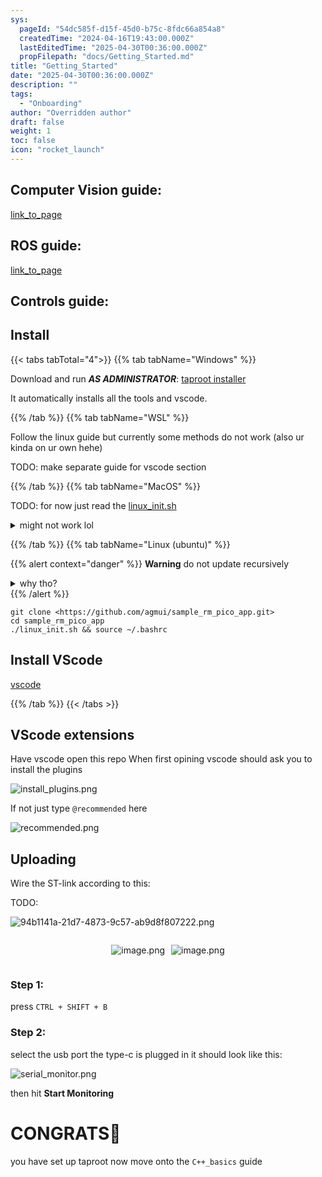 ```yaml
---
sys:
  pageId: "54dc585f-d15f-45d0-b75c-8fdc66a854a8"
  createdTime: "2024-04-16T19:43:00.000Z"
  lastEditedTime: "2025-04-30T00:36:00.000Z"
  propFilepath: "docs/Getting_Started.md"
title: "Getting_Started"
date: "2025-04-30T00:36:00.000Z"
description: ""
tags:
  - "Onboarding"
author: "Overridden author"
draft: false
weight: 1
toc: false
icon: "rocket_launch"
---
```


## Computer Vision guide:

[link_to_page](86d45bc0-388b-4d26-8848-44f255f73d0e)

## ROS guide:

[link_to_page](3c76c1de-ec8f-46d6-8b0a-294005edc2d5)

## Controls guide:

## Install

{{< tabs tabTotal="4">}}
{{% tab tabName="Windows" %}}

Download and run _**AS ADMINISTRATOR**_: [taproot installer](https://github.com/Thornbots/TeachingFreshies/releases/tag/1.0)

It automatically installs all the tools and vscode.

{{% /tab %}}
{{% tab tabName="WSL" %}}

Follow the linux guide but currently some methods do not work (also ur kinda on ur own hehe)

TODO: make separate guide for vscode section

{{% /tab %}}
{{% tab tabName="MacOS" %}}

TODO: for now just read the [linux_init.sh](https://github.com/agmui/sample_rm_pico_app/blob/main/linux_init.sh)

<details>
<summary>might not work lol</summary>

`brew install libusb pkg-config`

Next install: [vscode](https://code.visualstudio.com/Download)

</details>

{{% /tab %}}
{{% tab tabName="Linux (ubuntu)" %}}

{{% alert context="danger" %}}
**Warning** do not update recursively
<details>
<summary>why tho?</summary>
There are some submodules that may go on for a while (like tinyusb) and I highly
recommend you don't need to get them.
If you want to see what submodules I update just look in `linux_init.sh`
</details>
{{% /alert %}}

```shell
git clone <https://github.com/agmui/sample_rm_pico_app.git>
cd sample_rm_pico_app
./linux_init.sh && source ~/.bashrc
```

## Install VScode

[vscode](https://code.visualstudio.com/Download)

{{% /tab %}}
{{< /tabs >}}

## VScode extensions

Have vscode open this repo
When first opining vscode should ask you to install the plugins

![install_plugins.png](https://prod-files-secure.s3.us-west-2.amazonaws.com/d518164a-d88e-44d1-a4ee-3adb3bd8bce0/89bd30f0-1825-4e77-867b-0a41ce370880/install_plugins.png?X-Amz-Algorithm=AWS4-HMAC-SHA256&X-Amz-Content-Sha256=UNSIGNED-PAYLOAD&X-Amz-Credential=ASIAZI2LB466XTAYWU2N%2F20250508%2Fus-west-2%2Fs3%2Faws4_request&X-Amz-Date=20250508T061246Z&X-Amz-Expires=3600&X-Amz-Security-Token=IQoJb3JpZ2luX2VjEMb%2F%2F%2F%2F%2F%2F%2F%2F%2F%2FwEaCXVzLXdlc3QtMiJIMEYCIQC5%2FKeMsz1UtwDdTZc%2FGFJYPmM1LXO9pOnOKvsytoVkEQIhAISaJZfVRNZY0qL%2FDXsocjaUM6bDF5LrJgLWEMPRZIdEKv8DCG8QABoMNjM3NDIzMTgzODA1IgxN0zEWiwDVYin3U2Mq3AO%2FeGmY2zCw3kEvct6jLI9F3orugebQ0rbr%2BIEbvaH2QsuY4yDUDGeN3mt5DaAVVY5jAfybVBnyvmSFrUMFQfxPmSdh9DAWpj8SO01fsVkGoobV4NHzS4y854JCSGIyrHyq8kBXTWZj5H9hMGumCmGpainmKePtfKvRyqoIyPQkNpfQQUVcjiD0ZZz%2BKjUifWj8cW3GXkLihmD6VNrbUMwd1tvNUWGlqN5LmJP8%2F3jOZNtRM7X7tg1ho427yrtUtCI82Wuoy13erC6W92uuBjaPcXo%2BYLmPD3otmT3TiYvBAsBLO2%2FfwRkyxL%2BvMgXytDX%2BpgvajMGx6U5qEBTmJlvVQyxlBttUpZGkwLY%2BtGcvjpL3RoFfyyqFIQzaqqE3SK%2FVHTmAKABZynrcSPsOWTIoOiCANF0mduOnpj7bxhcCj4UT8BMjwBOlltRh7RMBl2PdYQ91Qny5WGvfioFoG2Nj6TmTdtSOfBM4Z%2F0kuF1PfZFh%2Fw4yzdau2EaYccQrSnBHk%2Bwv61eZUrlH2LikFDT9bqQ9fAiO3Wn389dtDvfR9qQqL4Mm2xlzNgcu5Jqr%2FzRHJexMv8uZSEOMhIPdvgOd01Q4xsjQGsttolXQIu9RaRw0PBBR8CqM3mV%2F9jCRlPHABjqkAaXQL2BaERPlW4XwjaNe6FTWs56UqbsMDnFy9HNNBbrUyE5Pcq2FQjhRHZ249svth0aE06syFwmvEyfU25M3UHmHm9Ct04mq1S09CMNWrXfDZylaFw1aYWlMYV%2B9GD8SDfzYBi8Mo4q0DTO8nQYYAXA0cDVkTU4SIiyeNfzXRTVP%2BGtvFFPh3aDzKFzV2Xokq4Awsyh7pCy6ATQ9pU%2BnbUdFSdS8&X-Amz-Signature=b97bb39a9d1dfcc7ed156703e138a3fcd47aa19f1e2fdd8e5060fcaebe3f82b4&X-Amz-SignedHeaders=host&x-id=GetObject)

If not just type `@recommended` here  

![recommended.png](https://prod-files-secure.s3.us-west-2.amazonaws.com/d518164a-d88e-44d1-a4ee-3adb3bd8bce0/61e661e9-5d85-4dfc-be0d-8d2097a5e793/recommended.png?X-Amz-Algorithm=AWS4-HMAC-SHA256&X-Amz-Content-Sha256=UNSIGNED-PAYLOAD&X-Amz-Credential=ASIAZI2LB466XTAYWU2N%2F20250508%2Fus-west-2%2Fs3%2Faws4_request&X-Amz-Date=20250508T061246Z&X-Amz-Expires=3600&X-Amz-Security-Token=IQoJb3JpZ2luX2VjEMb%2F%2F%2F%2F%2F%2F%2F%2F%2F%2FwEaCXVzLXdlc3QtMiJIMEYCIQC5%2FKeMsz1UtwDdTZc%2FGFJYPmM1LXO9pOnOKvsytoVkEQIhAISaJZfVRNZY0qL%2FDXsocjaUM6bDF5LrJgLWEMPRZIdEKv8DCG8QABoMNjM3NDIzMTgzODA1IgxN0zEWiwDVYin3U2Mq3AO%2FeGmY2zCw3kEvct6jLI9F3orugebQ0rbr%2BIEbvaH2QsuY4yDUDGeN3mt5DaAVVY5jAfybVBnyvmSFrUMFQfxPmSdh9DAWpj8SO01fsVkGoobV4NHzS4y854JCSGIyrHyq8kBXTWZj5H9hMGumCmGpainmKePtfKvRyqoIyPQkNpfQQUVcjiD0ZZz%2BKjUifWj8cW3GXkLihmD6VNrbUMwd1tvNUWGlqN5LmJP8%2F3jOZNtRM7X7tg1ho427yrtUtCI82Wuoy13erC6W92uuBjaPcXo%2BYLmPD3otmT3TiYvBAsBLO2%2FfwRkyxL%2BvMgXytDX%2BpgvajMGx6U5qEBTmJlvVQyxlBttUpZGkwLY%2BtGcvjpL3RoFfyyqFIQzaqqE3SK%2FVHTmAKABZynrcSPsOWTIoOiCANF0mduOnpj7bxhcCj4UT8BMjwBOlltRh7RMBl2PdYQ91Qny5WGvfioFoG2Nj6TmTdtSOfBM4Z%2F0kuF1PfZFh%2Fw4yzdau2EaYccQrSnBHk%2Bwv61eZUrlH2LikFDT9bqQ9fAiO3Wn389dtDvfR9qQqL4Mm2xlzNgcu5Jqr%2FzRHJexMv8uZSEOMhIPdvgOd01Q4xsjQGsttolXQIu9RaRw0PBBR8CqM3mV%2F9jCRlPHABjqkAaXQL2BaERPlW4XwjaNe6FTWs56UqbsMDnFy9HNNBbrUyE5Pcq2FQjhRHZ249svth0aE06syFwmvEyfU25M3UHmHm9Ct04mq1S09CMNWrXfDZylaFw1aYWlMYV%2B9GD8SDfzYBi8Mo4q0DTO8nQYYAXA0cDVkTU4SIiyeNfzXRTVP%2BGtvFFPh3aDzKFzV2Xokq4Awsyh7pCy6ATQ9pU%2BnbUdFSdS8&X-Amz-Signature=1841b0c852288258a292c257773f8fe82855f0c113b6e955594fd2733b8e2ea3&X-Amz-SignedHeaders=host&x-id=GetObject)

## Uploading

Wire the ST-link according to this:

TODO:

![94b1141a-21d7-4873-9c57-ab9d8f807222.png](https://prod-files-secure.s3.us-west-2.amazonaws.com/d518164a-d88e-44d1-a4ee-3adb3bd8bce0/e5fad17d-ab82-4300-9f4c-505ab4b1202c/94b1141a-21d7-4873-9c57-ab9d8f807222.png?X-Amz-Algorithm=AWS4-HMAC-SHA256&X-Amz-Content-Sha256=UNSIGNED-PAYLOAD&X-Amz-Credential=ASIAZI2LB466XTAYWU2N%2F20250508%2Fus-west-2%2Fs3%2Faws4_request&X-Amz-Date=20250508T061246Z&X-Amz-Expires=3600&X-Amz-Security-Token=IQoJb3JpZ2luX2VjEMb%2F%2F%2F%2F%2F%2F%2F%2F%2F%2FwEaCXVzLXdlc3QtMiJIMEYCIQC5%2FKeMsz1UtwDdTZc%2FGFJYPmM1LXO9pOnOKvsytoVkEQIhAISaJZfVRNZY0qL%2FDXsocjaUM6bDF5LrJgLWEMPRZIdEKv8DCG8QABoMNjM3NDIzMTgzODA1IgxN0zEWiwDVYin3U2Mq3AO%2FeGmY2zCw3kEvct6jLI9F3orugebQ0rbr%2BIEbvaH2QsuY4yDUDGeN3mt5DaAVVY5jAfybVBnyvmSFrUMFQfxPmSdh9DAWpj8SO01fsVkGoobV4NHzS4y854JCSGIyrHyq8kBXTWZj5H9hMGumCmGpainmKePtfKvRyqoIyPQkNpfQQUVcjiD0ZZz%2BKjUifWj8cW3GXkLihmD6VNrbUMwd1tvNUWGlqN5LmJP8%2F3jOZNtRM7X7tg1ho427yrtUtCI82Wuoy13erC6W92uuBjaPcXo%2BYLmPD3otmT3TiYvBAsBLO2%2FfwRkyxL%2BvMgXytDX%2BpgvajMGx6U5qEBTmJlvVQyxlBttUpZGkwLY%2BtGcvjpL3RoFfyyqFIQzaqqE3SK%2FVHTmAKABZynrcSPsOWTIoOiCANF0mduOnpj7bxhcCj4UT8BMjwBOlltRh7RMBl2PdYQ91Qny5WGvfioFoG2Nj6TmTdtSOfBM4Z%2F0kuF1PfZFh%2Fw4yzdau2EaYccQrSnBHk%2Bwv61eZUrlH2LikFDT9bqQ9fAiO3Wn389dtDvfR9qQqL4Mm2xlzNgcu5Jqr%2FzRHJexMv8uZSEOMhIPdvgOd01Q4xsjQGsttolXQIu9RaRw0PBBR8CqM3mV%2F9jCRlPHABjqkAaXQL2BaERPlW4XwjaNe6FTWs56UqbsMDnFy9HNNBbrUyE5Pcq2FQjhRHZ249svth0aE06syFwmvEyfU25M3UHmHm9Ct04mq1S09CMNWrXfDZylaFw1aYWlMYV%2B9GD8SDfzYBi8Mo4q0DTO8nQYYAXA0cDVkTU4SIiyeNfzXRTVP%2BGtvFFPh3aDzKFzV2Xokq4Awsyh7pCy6ATQ9pU%2BnbUdFSdS8&X-Amz-Signature=5751210c866d2df720737e706f01dc4bef2bd24770619ca4ec5a0fa77681bf0e&X-Amz-SignedHeaders=host&x-id=GetObject)

<div style="display: flex;flex-direction: row; column-gap:10px; max-width: 630px;justify-content: center;">
<div>

![image.png](https://prod-files-secure.s3.us-west-2.amazonaws.com/d518164a-d88e-44d1-a4ee-3adb3bd8bce0/210ecb78-1116-4d7b-b9b7-2292f66fa2c2/image.png?X-Amz-Algorithm=AWS4-HMAC-SHA256&X-Amz-Content-Sha256=UNSIGNED-PAYLOAD&X-Amz-Credential=ASIAZI2LB466QMG4O45O%2F20250508%2Fus-west-2%2Fs3%2Faws4_request&X-Amz-Date=20250508T061248Z&X-Amz-Expires=3600&X-Amz-Security-Token=IQoJb3JpZ2luX2VjEMb%2F%2F%2F%2F%2F%2F%2F%2F%2F%2FwEaCXVzLXdlc3QtMiJIMEYCIQCfswCYztRCv7AwDTa%2F0JJu21QMkM%2BZs6xkm9k3vHt5nwIhAIhX1Jc8DrtidVGlck%2BsE6Hzvu9FSmzwmWiXqHwDs%2BJGKv8DCG8QABoMNjM3NDIzMTgzODA1IgwVXGt%2BiYh%2BuXzh1ZYq3AMHfc4ECOAJ1sqWLwHVsikR6sLmvJsUiZC6OUOGEGsaYxsXORYD6t07XyoWlVA2Vqg495NvOcV6TOy1FWK7KwtXWU2pJI42qTzCcNTWLzvPYxTRfKv9C9rEJ3oaZYVyuB%2FPC0aLTU4bK4xdNlsBya%2BdDR%2BbM2GEq4djdgs7GpycL%2Br240glD6nYW0Kbr5eM6jHyrVWGOL7fQvbTEDOdm2DPSDHcVEOapagAEp7kQKTSQo8ZeiIpJzU8mv1CGyWfy800TeET7ve6vc%2FxSxQvDlveF9N618fJUy5Z5JcroXMur3meoLhgGW2zJaVJaZcA4KYM3suubyKeWT76gvQHRdGbaDjI8WZvQT7T%2BBdKe0yOwSsNzYxBqAhdsfSmiz7LrmnCUdRlvCgj3f0Y66tjVzSHeKTJSjEXx1CQxUJ6jCnIzm2cUmKf7djFUX%2BqERXQfQzoKZuq5kC%2Bk1sP4itYc4H%2B3joEz69mJUDTEyLgc1%2Fc7mMNRevmxYxunipiPEfd%2FvZj%2F%2F8fOIqXO9U%2BrfQ8CVgYQJMMVgXJol7qfD%2FYsA14jF6AkN9WFlkpapm1gF8YMdvTy2RTSE4LQr%2BTOrDOADC9AP3t9dAvyDuQ8F8krbb7IuXSVBIk1Vkb5sRuGTCelPHABjqkAdZQiCfamozf3yq8v24XFYA0a2D%2Fnbc0gEmKu07%2F5tqY1LXbooYkAA2N%2BqauHIHGOcXwGhTjLX01sslCmEbOkm9qzDyiP5aEc60Aso3Nucba%2Fx%2FglaXYEJvaYWwix%2FMCx6%2FrOFr0kZQxqR2fiJX2OO%2BQmG2pjd%2BDgG9hxqAqlr1dCjpvnibWZd4ETndaJZFUz349VwYncEDEDd1BJeMH3dZoqXJi&X-Amz-Signature=ef98ef1cd4685869ad10ba8dfd3a8d3cb69148c05d4daca44378c923bcb7fa67&X-Amz-SignedHeaders=host&x-id=GetObject)

</div>
<div>

![image.png](https://prod-files-secure.s3.us-west-2.amazonaws.com/d518164a-d88e-44d1-a4ee-3adb3bd8bce0/33a0fd0f-8ca6-4a86-8e09-26e95ded1fff/image.png?X-Amz-Algorithm=AWS4-HMAC-SHA256&X-Amz-Content-Sha256=UNSIGNED-PAYLOAD&X-Amz-Credential=ASIAZI2LB4666KZIYWW4%2F20250508%2Fus-west-2%2Fs3%2Faws4_request&X-Amz-Date=20250508T061248Z&X-Amz-Expires=3600&X-Amz-Security-Token=IQoJb3JpZ2luX2VjEMb%2F%2F%2F%2F%2F%2F%2F%2F%2F%2FwEaCXVzLXdlc3QtMiJHMEUCIQDE5t%2BDLeeMEV3do8PbbikTK2Z9OhMVtno9MLe2J%2BSsDgIgA4tDiJPJvLzjDFmE6MBTf9ekHD%2FuXuwuv0GBFd14rVsq%2FwMIbxAAGgw2Mzc0MjMxODM4MDUiDKpLLGND4qrebChXfSrcA9OkEmLJlBRI2YUH5utC8zIlxbVlXEyGT2YmHuJXtI7%2B%2BijCS22PRl5wVnbXhoHbprSZHOGZ2Xon%2FbFcELprPtWlHe8nL9qCBNF5IRHaZjEH%2BC%2FYQ8ZP0gndwwMWoMPZjsan6u%2Fhyqzr3sNTJoJLTKlvw4PZ%2BY89RR5FTKVRajRLUjKAZEPRpEMLaozPtZsq2%2B878I16mSO5bYJ16TJ9Jm7I8cnCU4VIkZnXlL9em3vWi6VghXTO4uqmHmUo6Z3LdoLZT%2FyYazfLHnkray%2B2Zx2ZE48dE4cOnghx%2FCshVkKOf8vb5YQnnaocwTscb3sXLOegyiwbBL9WBdfewUPPLwpCMRLOAuexoRq%2F1aT1PNNyaxwKtgDs4ACMl9ekwUmpin2BvvoQ0pbe0xoXVSqWF%2B4NuIuvuxCqM0kk6SMnWYtac%2F5zDiO8BGfYwlld1j3sD4TYA92iKNxTH6wjQ3u%2B1zmvJkw%2BN8meyg0yLWJYgOLIClFO%2F824eb3s9azxWIbt6uvIZjub8qkhq%2BH773oiTJIUEoiKUzwSQrQciFiPtSL%2FR6RMlc6270qMnYCgiN4SgpwTsmVkyrTEoPbeZW2ipfApRUjJPvXApoYvGtIaGCAWJ0ZN9Am4OlXLk4yfMIKU8cAGOqUBq%2Fcf6p1mR7ROf7ilkYXyxpahKrrC%2F13SBLWHFM%2FCg2cR0bVZg9Wweq%2F08dREqW6eNlZIpEU%2F1ge6qpY85VrT%2Br0JhsvIE2%2FarWFfkMDbBNnZ1i6VGfe7Lr6w%2FxLthDc6pIbaUKdxcvT4siYXIwCHYf9Q0evX7U%2FCm3pT7qu1VoRohwqpoEagEwB98w9oWCk%2FELiSRo5L8ZVlMqrB6X7AI%2Fz1VMxh&X-Amz-Signature=febc0a12410124094002b784d6f822fc6ea030e9e3377cd08a2aadf912f7f524&X-Amz-SignedHeaders=host&x-id=GetObject)

</div>
</div>

### Step 1:

press `CTRL + SHIFT + B`

### Step 2:

select the usb port the type-c is plugged in it should look like this:

![serial_monitor.png](https://prod-files-secure.s3.us-west-2.amazonaws.com/d518164a-d88e-44d1-a4ee-3adb3bd8bce0/f03f4774-05d4-4393-b6a0-d5efb6d315ab/serial_monitor.png?X-Amz-Algorithm=AWS4-HMAC-SHA256&X-Amz-Content-Sha256=UNSIGNED-PAYLOAD&X-Amz-Credential=ASIAZI2LB466XTAYWU2N%2F20250508%2Fus-west-2%2Fs3%2Faws4_request&X-Amz-Date=20250508T061246Z&X-Amz-Expires=3600&X-Amz-Security-Token=IQoJb3JpZ2luX2VjEMb%2F%2F%2F%2F%2F%2F%2F%2F%2F%2FwEaCXVzLXdlc3QtMiJIMEYCIQC5%2FKeMsz1UtwDdTZc%2FGFJYPmM1LXO9pOnOKvsytoVkEQIhAISaJZfVRNZY0qL%2FDXsocjaUM6bDF5LrJgLWEMPRZIdEKv8DCG8QABoMNjM3NDIzMTgzODA1IgxN0zEWiwDVYin3U2Mq3AO%2FeGmY2zCw3kEvct6jLI9F3orugebQ0rbr%2BIEbvaH2QsuY4yDUDGeN3mt5DaAVVY5jAfybVBnyvmSFrUMFQfxPmSdh9DAWpj8SO01fsVkGoobV4NHzS4y854JCSGIyrHyq8kBXTWZj5H9hMGumCmGpainmKePtfKvRyqoIyPQkNpfQQUVcjiD0ZZz%2BKjUifWj8cW3GXkLihmD6VNrbUMwd1tvNUWGlqN5LmJP8%2F3jOZNtRM7X7tg1ho427yrtUtCI82Wuoy13erC6W92uuBjaPcXo%2BYLmPD3otmT3TiYvBAsBLO2%2FfwRkyxL%2BvMgXytDX%2BpgvajMGx6U5qEBTmJlvVQyxlBttUpZGkwLY%2BtGcvjpL3RoFfyyqFIQzaqqE3SK%2FVHTmAKABZynrcSPsOWTIoOiCANF0mduOnpj7bxhcCj4UT8BMjwBOlltRh7RMBl2PdYQ91Qny5WGvfioFoG2Nj6TmTdtSOfBM4Z%2F0kuF1PfZFh%2Fw4yzdau2EaYccQrSnBHk%2Bwv61eZUrlH2LikFDT9bqQ9fAiO3Wn389dtDvfR9qQqL4Mm2xlzNgcu5Jqr%2FzRHJexMv8uZSEOMhIPdvgOd01Q4xsjQGsttolXQIu9RaRw0PBBR8CqM3mV%2F9jCRlPHABjqkAaXQL2BaERPlW4XwjaNe6FTWs56UqbsMDnFy9HNNBbrUyE5Pcq2FQjhRHZ249svth0aE06syFwmvEyfU25M3UHmHm9Ct04mq1S09CMNWrXfDZylaFw1aYWlMYV%2B9GD8SDfzYBi8Mo4q0DTO8nQYYAXA0cDVkTU4SIiyeNfzXRTVP%2BGtvFFPh3aDzKFzV2Xokq4Awsyh7pCy6ATQ9pU%2BnbUdFSdS8&X-Amz-Signature=15a5f8d4a9c7f26ecde4e6f4a89f4cd764b214a846e57451ae5a0c45cbc77e76&X-Amz-SignedHeaders=host&x-id=GetObject)

then hit **Start Monitoring**

# CONGRATS🎉

you have set up taproot now move onto the `C++_basics` guide
